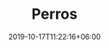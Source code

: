 ---
title: "Perros"
date: 2019-10-17T11:22:16+06:00
draft: false
description : "Alimentos para gatos y perros"
---